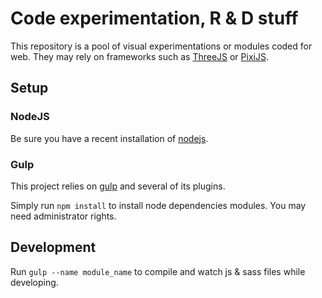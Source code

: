 # Code experimentation, R & D stuff

This repository is a pool of visual experimentations or modules coded for web. They may rely on frameworks such as [ThreeJS](https://github.com/mrdoob/three.js/) or [PixiJS](https://github.com/GoodBoyDigital/pixi.js/).

## Setup

### NodeJS
Be sure you have a recent installation of [nodejs](http://nodejs.org/).

### Gulp
This project relies on [gulp](http://gulpjs.com/) and several of its plugins.

Simply run `npm install` to install node dependencies modules. You may need administrator rights.

## Development
Run `gulp --name module_name` to compile and watch js & sass files while developing.